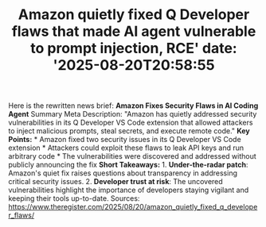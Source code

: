 ﻿---
title: "Amazon quietly fixed Q Developer flaws that made AI agent vulnerable to prompt injection, RCE'
date: '2025-08-20T20:58:55"
category: "Markets"
summary: ""
slug: "amazon quietly fixed q developer flaws that made ai agent vu"
source_urls:
  - "https://go.theregister.com/feed/www.theregister.com/2025/08/20/amazon_quietly_fixed_q_developer_flaws/"
seo:
  title: "Amazon quietly fixed Q Developer flaws that made AI agent vulnerable to prompt injection, RCE | Hash n Hedge'
  description: '"
  keywords: ["news", "markets", "brief"]
---
Here is the rewritten news brief:  **Amazon Fixes Security Flaws in AI Coding Agent**  Summary Meta Description: "Amazon has quietly addressed security vulnerabilities in its Q Developer VS Code extension that allowed attackers to inject malicious prompts, steal secrets, and execute remote code."  **Key Points:**  * Amazon fixed two security issues in its Q Developer VS Code extension * Attackers could exploit these flaws to leak API keys and run arbitrary code * The vulnerabilities were discovered and addressed without publicly announcing the fix  **Short Takeaways:**  1. **Under-the-radar patch**: Amazon's quiet fix raises questions about transparency in addressing critical security issues. 2. **Developer trust at risk**: The uncovered vulnerabilities highlight the importance of developers staying vigilant and keeping their tools up-to-date.  Sources: https://www.theregister.com/2025/08/20/amazon_quietly_fixed_q_developer_flaws/ 
